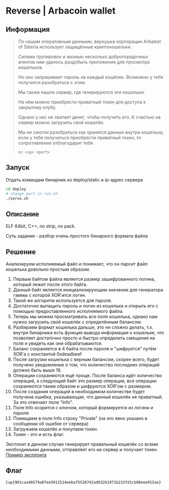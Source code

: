 # Reverse | Arbacoin wallet

## Информация

> По нашим оперативным данными, верхушка корпорации Arbalest of Siberia использует защищённые криптокошельки.
> 
> Силами групировок и жизнью несколько добропорядочных агентов нам удалось раздобыть приложение для просмотра кошельков.
> 
> Но оно запрашивает пароль на каждый кошёлек. Возможно у тебя получится разобраться с этим. 
> 
> Мы также нашли сервер, где генерируются эти кошельки. 
>
> На нём можно приобрести приватный токен для доступа к закрытому клубу.
> 
> Однако у нас не хватает денег, чтобы получить его. К счастью на сервер можно загрузить свой кошелёк.
> 
> Мы не смогли разобраться как хранятся данные внутри кошелька, если у тебя получиться приобрести приватный токен, то сопротивление отблагодарит тебя.
> 
> `nc <ip> <port>`


## Запуск

Отдать командам бинарник из deploy/static и ip-адрес сервера

```sh
cd deploy
# change port in run.sh
./serve.sh 
```


## Описание

ELF 64bit, C++, no strip, no pack.

Суть задания - разбор очень простого бинарного формата файла


## Решение
Анализируем исполняемый файл и понимает, что он парсит файл кошелька довольно простым образом. 

1. Первым байтом файла является размер зашифрованного логина, который лежит после этого байта. 
2. Данный байт является инициализирующим значение для генератора гаммы с которой XOR'ится логин. 
3. Такой же алгоритм используется для пароля. 
4. Достаточно вытащить пароль и логин из кошелька и открыть его с помощью предоставленного исполняемого файла.
5. Теперь мы можем просматривать все поля кошелька, однако нам нужно загрузить свой кошелёк с определённым балансом.
6. Разбираем формат кошелька дальше, это не сложно делать, т.к. внутри бинарника есть функция вывода информации о кошельке, что позволяет достаточно просто и быстро определить смещения на поля и увидеть как они обрабатываются.
7. Баланс сохраняется в 4 байта после пароля и "шифруется" путём XOR'а с константой 0xdeadbeef
8. После загрузки кошелька с верным балансом, скорее всего, будет получено уведомление о том, что количество последних операций должно быть выше 16.
9. Операции сохраняются ещё проще. После баланса идёт количество операций, а следующий байт это размер операции, все операции сохраняются таким образом и шифруются XOR'ом с размером.
10. После создания операций в необходимом количестве будет получена ошибка, указывающая, что данный кошелёк не приватный. За это отвечает поле "Info".
11. Поле Info ксорится с ключом, который формируется из логина и пароля
12. Помещаем в поле Info строку "Private" (на это явно указано в сообщении об ошибке от сервера)
13. Загружаем кошелёк и покупаем токен.
14. Токен - это и есть флаг.

Эксплоит в данном случае генерирует правильный кошелёк со всеми необходимыми данными, отправляет его на сервер и получает токен.
[Пример эксплоита](solve/solve.py)

## Флаг

`Cup{901caa40579a07ee5912514eebaf5526742ad03261971b233fd1cb88eee915ae}`
